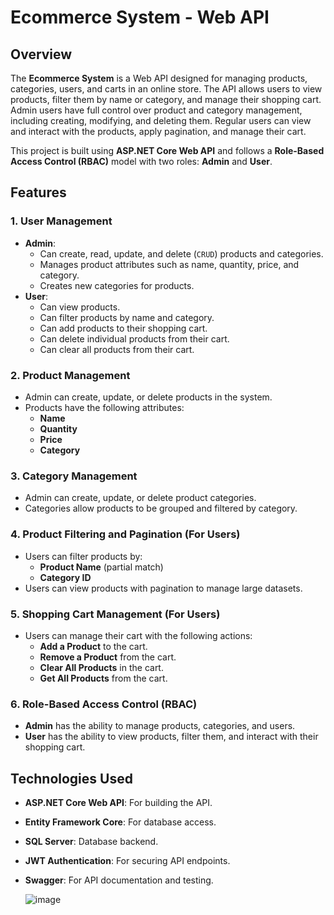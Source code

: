 # Ecommerce System - Web API

## Overview

The **Ecommerce System** is a Web API designed for managing products, categories, users, and carts in an online store. The API allows users to view products, filter them by name or category, and manage their shopping cart. Admin users have full control over product and category management, including creating, modifying, and deleting them. Regular users can view and interact with the products, apply pagination, and manage their cart.

This project is built using **ASP.NET Core Web API** and follows a **Role-Based Access Control (RBAC)** model with two roles: **Admin** and **User**.

## Features

### 1. User Management
   - **Admin**:
     - Can create, read, update, and delete (`CRUD`) products and categories.
     - Manages product attributes such as name, quantity, price, and category.
     - Creates new categories for products.
   - **User**:
     - Can view products.
     - Can filter products by name and category.
     - Can add products to their shopping cart.
     - Can delete individual products from their cart.
     - Can clear all products from their cart.

### 2. Product Management
   - Admin can create, update, or delete products in the system.
   - Products have the following attributes:
     - **Name**
     - **Quantity**
     - **Price**
     - **Category**

### 3. Category Management
   - Admin can create, update, or delete product categories.
   - Categories allow products to be grouped and filtered by category.

### 4. Product Filtering and Pagination (For Users)
   - Users can filter products by:
     - **Product Name** (partial match)
     - **Category ID**
   - Users can view products with pagination to manage large datasets.

### 5. Shopping Cart Management (For Users)
   - Users can manage their cart with the following actions:
     - **Add a Product** to the cart.
     - **Remove a Product** from the cart.
     - **Clear All Products** in the cart.
     - **Get All Products** from the cart.

### 6. Role-Based Access Control (RBAC)
   - **Admin** has the ability to manage products, categories, and users.
   - **User** has the ability to view products, filter them, and interact with their shopping cart.

## Technologies Used
- **ASP.NET Core Web API**: For building the API.
- **Entity Framework Core**: For database access.
- **SQL Server**: Database backend.
- **JWT Authentication**: For securing API endpoints.
- **Swagger**: For API documentation and testing.

  ![image](https://github.com/user-attachments/assets/22425388-a360-4f41-bc92-4d03a780dbc4)
